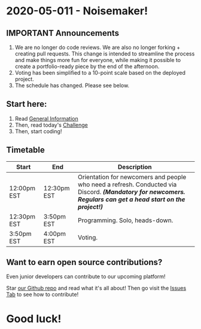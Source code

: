# 2020-05-011 - Noisemaker!

## IMPORTANT Announcements

1. We are no longer do code reviews. We are also no longer forking + creating pull requests. This change is intended to streamline the process and make things more fun for everyone, while making it possible to create a portfolio-ready piece by the end of the afternoon.
1. Voting has been simplified to a 10-point scale based on the deployed project.
1. The schedule has changed. Please see below.

## Start here:

1. Read [General Information](./General%20Information.md) 
2. Then, read today's [Challenge](./Challenge.md)
3. Then, start coding!

## Timetable

| Start | End  | Description |
|-------|------|-------------|
| 12:00pm EST  | 12:30pm EST | Orientation for newcomers and people who need a refresh. Conducted via Discord. **_(Mandatory for newcomers. Regulars can get a head start on the project!)_** |
| 12:30pm EST  | 3:50pm EST | Programming. Solo, heads-down. |
| 3:50pm EST  | 4:00pm EST | Voting. |

## Want to earn open source contributions?

Even junior developers can contribute to our upcoming platform! 

Star [our Github repo](https://github.com/Mintbean/MintbeanPlatform) and read what it's all about! Then go visit the [Issues Tab](https://github.com/MintbeanHackathons/MintbeanPlatform/issues) to see how to contribute!

# Good luck!
